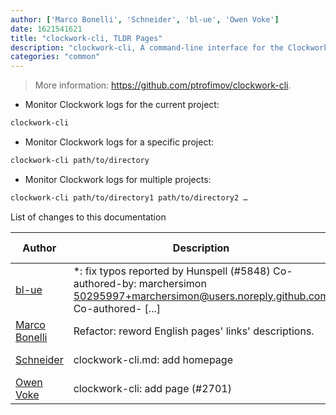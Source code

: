 ```yaml
---
author: ['Marco Bonelli', 'Schneider', 'bl-ue', 'Owen Voke']
date: 1621541621
title: "clockwork-cli, TLDR Pages"
description: "clockwork-cli, A command-line interface for the Clockwork PHP debugging framework."
categories: "common"
---
```

> More information: <https://github.com/ptrofimov/clockwork-cli>.

- Monitor Clockwork logs for the current project:

```bash
clockwork-cli
```

- Monitor Clockwork logs for a specific project:

```bash
clockwork-cli path/to/directory
```

- Monitor Clockwork logs for multiple projects:

```bash
clockwork-cli path/to/directory1 path/to/directory2 …
```
List of changes to this documentation


Author | Description | ISO 8601 Date | GitHub link
------|-----|-----|-----
[bl-ue](mailto:54780737+bl-ue@users.noreply.github.com) | *: fix typos reported by Hunspell (#5848) Co-authored-by: marchersimon <50295997+marchersimon@users.noreply.github.com> Co-authored- [...] | 2021-05-20T22:13:41 | [8ebd171d6f00](https://github.com/tldr-pages/tldr/commit/8ebd171d6f001698709fefc02b1fd5cc9f3a99c4)
[Marco Bonelli](mailto:marco@mebeim.net) | Refactor: reword English pages' links' descriptions. | 2019-06-03T14:19:41 | [66abb98ce935](https://github.com/tldr-pages/tldr/commit/66abb98ce935c0f4516bf30c4d6da72180d5a3ab)
[Schneider](mailto:lucas.schneider@sap.com) | clockwork-cli.md: add homepage | 2019-04-15T01:35:17 | [489543dad6ae](https://github.com/tldr-pages/tldr/commit/489543dad6ae367494a8d4b304c8f78c7502fe8e)
[Owen Voke](mailto:owzie123@gmail.com) | clockwork-cli: add page (#2701) | 2019-02-04T21:05:08 | [2886bcdcdcb4](https://github.com/tldr-pages/tldr/commit/2886bcdcdcb4c257181bdbb82810e601af903713)

